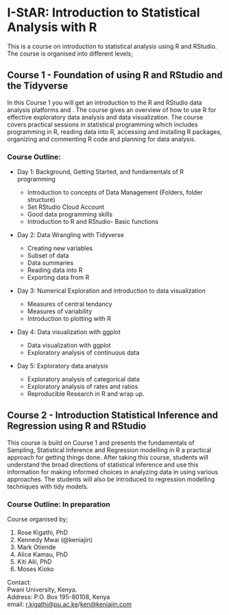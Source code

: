 # I-StAR: Introduction to Statistical Analysis with R
This is a course on introduction to statistical analysis using R and RStudio. The course is organised into different levels;

## Course 1 - Foundation of using R and RStudio and the Tidyverse

In this Course 1 you will get an introduction to the R and RStudio data analysis platforms and . 
The course gives an overview of how to use R for effective exploratory data analysis and data visualization.
The course covers practical sessions in statistical programming which includes programming in R, reading data into R, 
accessing and installing R packages, organizing and commenting R code and planning for data analysis. 

### Course Outline:

 - Day 1: Background, Getting Started, and  fundamentals of R programming

	- Introduction to concepts of Data Management (Folders, folder structure) 
	- Set RStudio Cloud Account 
	- Good data programming skills 
	- Introduction to R and RStudio- Basic functions 

 - Day 2: Data Wrangling with Tidyverse 

	- Creating new variables
	- Subset of data
	- Data summaries
	- Reading data into R
	- Exporting data from R

 - Day 3: Numerical Exploration and introduction to data visualization

	- Measures of central tendancy 
	- Measures of variability 
	- Introduction to plotting with R

 - Day 4: Data visualization with ggplot 

	- Data visualization with ggplot 
	- Exploratory analysis of continuous data 

 - Day 5: Exploratory data analysis

	- Exploratory analysis of categorical data 
	- Exploratory analysis of rates and ratios 
	- Reproducible Research in R and wrap up. 



## Course 2 - Introduction Statistical Inference and Regression using R and RStudio

This course is build on Course 1 and  presents the fundamentals of Sampling, Statistical Inference and Regression modelling in R 
a practical approach for getting things done. After taking this course, students will understand the broad directions of statistical inference 
and use this information for making informed choices in analyzing data in using various approaches. 
The students will also be introduced to regression modelling techniques with tidy models. 

### Course Outline: In preparation

Course organised by;

1) Rose Kigathi, PhD
2) Kennedy Mwai (@keniajin)
3) Mark Otiende 
4) Alice Kamau, PhD
5) Kiti Alii, PhD
6) Moses Kioko


Contact:  
Pwani University, Kenya.  
Address: P.O. Box 195-80108, Kenya  
email: r.kigathi@pu.ac.ke/ken@keniajin.com  



